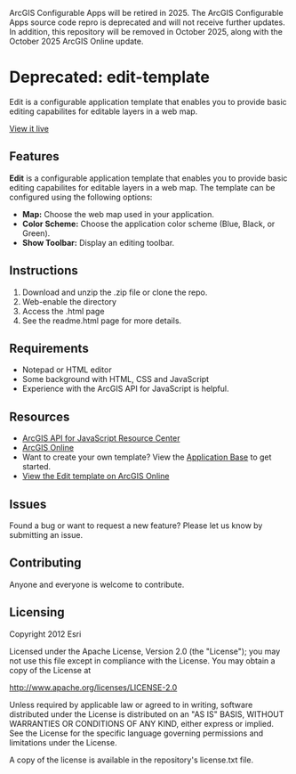 
ArcGIS Configurable Apps will be retired in 2025. The ArcGIS Configurable Apps source code repro is deprecated and will not receive further updates. In addition, this repository will be removed in October 2025, along with the October 2025 ArcGIS Online update.
# Deprecated: edit-template

Edit is a configurable application template that enables you to provide basic editing capabilites for editable layers in a web map.

[View it live](http://www.arcgis.com/apps/Edit/index.html?webmap=25977874c66c4c0a8dcc181506c6fb45)

## Features

**Edit** is a configurable application template that enables you to provide basic editing capabilites for editable layers in a web map. The template can be configured using the following options:

- **Map:** Choose the web map used in your application.
- **Color Scheme:** Choose the application color scheme (Blue, Black, or Green).
- **Show Toolbar:** Display an editing toolbar.

## Instructions

1. Download and unzip the .zip file or clone the repo.
2. Web-enable the directory
3. Access the .html page
4. See the readme.html page for more details.

## Requirements

- Notepad or HTML editor
- Some background with HTML, CSS and JavaScript
- Experience with the ArcGIS API for JavaScript is helpful.

## Resources

- [ArcGIS API for JavaScript Resource Center](https://developers.arcgis.com/javascript/)
- [ArcGIS Online](http://www.arcgis.com)
- Want to create your own template? View the [Application Base](https://github.com/Esri/application-base-js) to get started.
- [View the Edit template on ArcGIS Online](http://www.arcgis.com/home/item.html?id=2a9fbd75eea14c87a32d3799e00663f2)

## Issues

Found a bug or want to request a new feature? Please let us know by submitting an issue.

## Contributing

Anyone and everyone is welcome to contribute.

## Licensing

Copyright 2012 Esri

Licensed under the Apache License, Version 2.0 (the "License"); you may not use this file except in compliance with the License. You may obtain a copy of the License at

http://www.apache.org/licenses/LICENSE-2.0

Unless required by applicable law or agreed to in writing, software distributed under the License is distributed on an "AS IS" BASIS, WITHOUT WARRANTIES OR CONDITIONS OF ANY KIND, either express or implied. See the License for the specific language governing permissions and limitations under the License.

A copy of the license is available in the repository's license.txt file.
